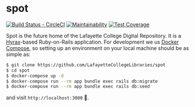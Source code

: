 spot
====

[![Build Status - CircleCI](https://circleci.com/gh/LafayetteCollegeLibraries/spot/tree/primary.svg?style=svg)](https://circleci.com/gh/LafayetteCollegeLibraries/spot/tree/primary)
[![Maintainability](https://api.codeclimate.com/v1/badges/41507959fedd0b4c973f/maintainability)](https://codeclimate.com/github/LafayetteCollegeLibraries/spot/maintainability)
[![Test Coverage](https://api.codeclimate.com/v1/badges/41507959fedd0b4c973f/test_coverage)](https://codeclimate.com/github/LafayetteCollegeLibraries/spot/test_coverage)

Spot is the future home of the Lafayette College Digital Repository.
It is a [Hyrax]-based Ruby-on-Rails application. For development we us [Docker Compose],
so setting up an environment on your local machine should be as simple as:

```bash
$ git clone https://github.com/LafayetteCollegeLibraries/spot
$ cd spot
$ docker-compose up -d
$ docker-compose run --rm app bundle exec rails db:migrate
$ docker-compose run --rm app bundle exec rails db:seed
```

and visit `http://localhost:3000` :tada:.

[Hyrax]: https://hyrax.samvera.org
[Docker Compose]: https://docs.docker.com/compose
